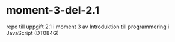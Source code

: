 # moment-3-del-2.1
repo till uppgift 2.1 i moment 3 av Introduktion till programmering i JavaScript (DT084G)
